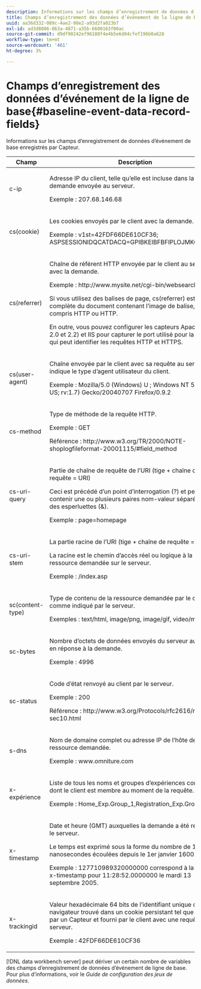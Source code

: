```yaml
---
description: Informations sur les champs d’enregistrement de données d’événement de base enregistrés par Capteur.
title: Champs d’enregistrement des données d’événement de la ligne de base
uuid: aa36d332-089c-4ae2-98e2-a93d2fa023b7
exl-id: ad3d8806-863a-4871-a35b-6680163f00ac
source-git-commit: d9df90242ef96188f4e4b5e6d04cfef196b0a628
workflow-type: tm+mt
source-wordcount: '461'
ht-degree: 3%

---
```


# Champs d’enregistrement des données d’événement de la ligne de base{#baseline-event-data-record-fields}

Informations sur les champs d’enregistrement de données d’événement de base enregistrés par Capteur.

<table id="table_E29606BB010E4DB48C463979B7BEC769"> 
 <thead> 
  <tr> 
   <th colname="col1" class="entry"> Champ </th> 
   <th colname="col2" class="entry"> Description </th> 
  </tr> 
 </thead>
 <tbody> 
  <tr> 
   <td colname="col1"> c-ip </td> 
   <td colname="col2"> <p>Adresse IP du client, telle qu’elle est incluse dans la demande envoyée au serveur. </p> <p>Exemple : 207.68.146.68 </p> </td> 
  </tr> 
  <tr> 
   <td colname="col1"> cs(cookie) </td> 
   <td colname="col2"> <p>Les cookies envoyés par le client avec la demande. </p> <p>Exemple : v1st=42FDF66DE610CF36; ASPSESSIONIDQCATDACQ=GPIBKEIBFBFIPLOJMKCAAEPM; </p> </td> 
  </tr> 
  <tr> 
   <td colname="col1"> cs(referrer) </td> 
   <td colname="col2"> <p>Chaîne de référent HTTP envoyée par le client au serveur avec la demande. </p> <p>Exemple : http://www.mysite.net/cgi-bin/websearch?qry </p> <p>Si vous utilisez des balises de page, cs(referrer) est l’URL complète du document contenant l’image de balise, y compris HTTP ou HTTP. </p> <p>En outre, vous pouvez configurer les capteurs Apache (1.3, 2.0 et 2.2) et IIS pour capturer le port utilisé pour la requête, qui peut identifier les requêtes HTTP et HTTPS. </p> </td> 
  </tr> 
  <tr> 
   <td colname="col1"> cs(user-agent) </td> 
   <td colname="col2"> <p>Chaîne envoyée par le client avec sa requête au serveur qui indique le type d’agent utilisateur du client. </p> <p>Exemple : Mozilla/5.0 (Windows) U ; Windows NT 5.1 ; en-US; rv:1.7) Gecko/20040707 Firefox/0.9.2 </p> </td> 
  </tr> 
  <tr> 
   <td colname="col1"> cs-method </td> 
   <td colname="col2"> <p>Type de méthode de la requête HTTP. </p> <p>Exemple : GET </p> <p>Référence : http://www.w3.org/TR/2000/NOTE-shoplogfileformat-20001115/#field_method </p> </td> 
  </tr> 
  <tr> 
   <td colname="col1"> cs-uri-query </td> 
   <td colname="col2"> <p>Partie de chaîne de requête de l’URI (tige + chaîne de requête = URI) </p> <p>Ceci est précédé d’un point d’interrogation (?) et peut contenir une ou plusieurs paires nom-valeur séparées par des esperluettes (&amp;). </p> <p>Exemple : page=homepage </p> </td> 
  </tr> 
  <tr> 
   <td colname="col1"> cs-uri-stem </td> 
   <td colname="col2"> <p>La partie racine de l’URI (tige + chaîne de requête = URI) </p> <p>La racine est le chemin d’accès réel ou logique à la ressource demandée sur le serveur. </p> <p>Exemple : /index.asp </p> </td> 
  </tr> 
  <tr> 
   <td colname="col1"> sc(content-type) </td> 
   <td colname="col2"> <p>Type de contenu de la ressource demandée par le client comme indiqué par le serveur. </p> <p>Exemples : text/html, image/png, image/gif, video/mpeg </p> </td> 
  </tr> 
  <tr> 
   <td colname="col1"> sc-bytes </td> 
   <td colname="col2"> <p>Nombre d’octets de données envoyés du serveur au client en réponse à la demande. </p> <p>Exemple : 4996 </p> </td> 
  </tr> 
  <tr> 
   <td colname="col1"> sc-status </td> 
   <td colname="col2"> <p>Code d’état renvoyé au client par le serveur. </p> <p>Exemple : 200 </p> <p>Référence : http://www.w3.org/Protocols/rfc2616/rfc2616-sec10.html </p> </td> 
  </tr> 
  <tr> 
   <td colname="col1"> s-dns </td> 
   <td colname="col2"> <p>Nom de domaine complet ou adresse IP de l’hôte de la ressource demandée. </p> <p>Exemple : www.omniture.com </p> </td> 
  </tr> 
  <tr> 
   <td colname="col1"> x-expérience </td> 
   <td colname="col2"> <p>Liste de tous les noms et groupes d’expériences contrôlés dont le client est membre au moment de la requête. </p> <p>Exemple : Home_Exp.Group_1,Registration_Exp.Group_2 </p> </td> 
  </tr> 
  <tr> 
   <td colname="col1"> x-timestamp </td> 
   <td colname="col2"> <p>Date et heure (GMT) auxquelles la demande a été reçue par le serveur. </p> <p>Le temps est exprimé sous la forme du nombre de 100 nanosecondes écoulées depuis le 1er janvier 1600. </p> <p>Exemple : 127710989320000000 correspond à la valeur x-timestamp pour 11:28:52.0000000 le mardi 13 septembre 2005. </p> </td> 
  </tr> 
  <tr> 
   <td colname="col1"> x-trackingid </td> 
   <td colname="col2"> <p>Valeur hexadécimale 64 bits de l’identifiant unique du navigateur trouvé dans un cookie persistant tel que défini par un Capteur <span class="wintitle"> </span> et fourni par le client avec une requête à un serveur. </p> <p>Exemple : 42FDF66DE610CF36 </p> </td> 
  </tr> 
 </tbody> 
</table>

[!DNL data workbench server] peut dériver un certain nombre de variables des champs d’enregistrement de données d’événement de ligne de base. Pour plus d’informations, voir le *Guide de configuration des jeux de données*.
